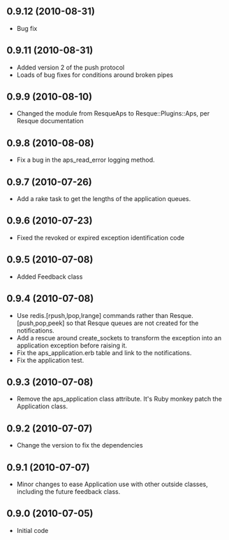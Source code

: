 ## 0.9.12 (2010-08-31)

* Bug fix

## 0.9.11 (2010-08-31)

* Added version 2 of the push protocol
* Loads of bug fixes for conditions around broken pipes

## 0.9.9 (2010-08-10)

* Changed the module from ResqueAps to Resque::Plugins::Aps, per Resque documentation

## 0.9.8 (2010-08-08)

* Fix a bug in the aps_read_error logging method.

## 0.9.7 (2010-07-26)

* Add a rake task to get the lengths of the application queues.

## 0.9.6 (2010-07-23)

* Fixed the revoked or expired exception identification code

## 0.9.5 (2010-07-08)

* Added Feedback class 

## 0.9.4 (2010-07-08)

* Use redis.[rpush,lpop,lrange] commands rather than Resque.[push,pop,peek] so that Resque queues are not created for the notifications.
* Add a rescue around create_sockets to transform the exception into an application exception before raising it.
* Fix the aps_application.erb table and link to the notifications.
* Fix the application test.

## 0.9.3 (2010-07-08)

* Remove the aps_application class attribute. It's Ruby monkey patch the Application class.

## 0.9.2 (2010-07-07)

* Change the version to fix the dependencies

## 0.9.1 (2010-07-07)

* Minor changes to ease Application use with other outside classes, including the future feedback class.

## 0.9.0 (2010-07-05)

* Initial code

